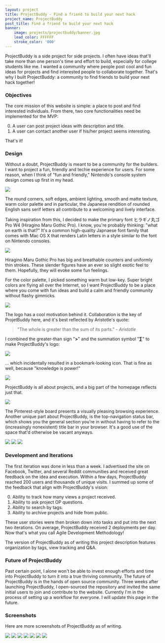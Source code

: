 ```yaml
---
layout: project
title: ProjectBuddy - Find a friend to build your next hack
project_name: ProjectBuddy
post_title: Find a friend to build your next hack
banner:
    image: projects/projectbuddy/banner.jpg
    lead_color: FFFFFF
    stroke_color: '000'
---
```


ProjectBuddy is a side project for side projects. I often have ideas that'll take more than one person's time and effort to build, especially for college students like me. I wanted a community where people post cool and fun ideas for projects and find interested people to collaborate together. That's why I built ProjectBuddy: a community to find friends to build your next hack together!

### Objectives
The core mission of this website is simple: a place to post and find interested individuals. From there, two core functionalities need be implemented for the MVP:

0. A user can post project ideas with description and title.
0. A user can contact another user if his/her project seems interesting.

That's it!

### Design

Without a doubt, ProjectBuddy is meant to be a community for the builders. I want to project a fun, friendly and techie experience for users. For some reason, when I think of "fun and friendly," Nintendo's console system design comes up first in my head. 

<img src="/assets/images/projects/projectbuddy/nintendo.png" class='responsive-img materialboxed' />

The round corners, soft edges, ambient lighting, smooth and matte texture, warm color palette and in particular, the Japanese rendition of rounded English sans serif letters all contribute to a welcoming and lively interface. 

Taking inspiration from this, I decided to make the primary font ヒラギノ丸ゴ Pro W4 (Hiragino Maru Gothic Pro). I know, you're probably thinking: "what on earth is that?" It's a common high-quality Japnaese font family that comes with Mac OS X that renders Latin letters in a style similar to the font on Nintendo consoles.

<img src="/assets/images/projects/projectbuddy/font-sample.png" class='responsive-img materialboxed' />

Hiragino Maru Gothic Pro has big and breathable counters and uniformly thin strokes. These slender figures have an ever so slight exotic feel to them. Hopefully, they will evoke some fun feelings.

For the color palette, I picked something warm but low-key. Super bright colors are flying all over the Internet, so I want ProjectBuddy to be a place where you come with fun ideas and build a calm and friendly community without flashy gimmicks.

<img src="/assets/images/projects/projectbuddy/palette.png" class='responsive-img materialboxed' />

The logo has a cool motivation behind it. Collaboration is the key of ProjetBuddy here, and it's best reflected by Aristotle's quote: 

> "The whole is greater than the sum of its parts."
> _- Aristotle_

I combined the greater-than sign "**>**" and the summation symbol "**∑**" to make ProjectBuddy's logo:

<img src="/assets/images/projects/projectbuddy/logo-draft-symbol-only.png" class='responsive-img materialboxed' />

... which incidentally resulted in a bookmark-looking icon. That is fine as well, because "knowledge is power!"

<img src="/assets/images/projects/projectbuddy/logo-draft.png" class='responsive-img materialboxed' />

ProjectBuddy is all about projects, and a big part of the homepage reflects just that. 

<img src="/assets/images/projects/projectbuddy/homepage.png" class='responsive-img materialboxed' />

The Pinterest-style board presents a visually pleasing browsing experience. Another unique part about ProjectBuddy, is the top-navigation status bar, which shows you the general section you're in without having to refer to the (increasingly nonexistent) title bar in your browser. It's a good use of the space that'd otherwise be vacant anyways.

<img src="/assets/images/projects/projectbuddy/status-bar.png" class='responsive-img materialboxed' />
<img src="/assets/images/projects/projectbuddy/status-bar2.png" class='responsive-img materialboxed' />
<img src="/assets/images/projects/projectbuddy/status-bar3.png" class='responsive-img materialboxed' />

### Development and Iterations

The first iteration was done in less than a week. I advertised the site on Facebook, Twitter, and several Reddit communities and received great feedback on the idea and execution. Within a few days, ProjectBuddy reached 200 users and thousands of unique visits. I summed up some of the feedback that align with ProjectBuddy's vision:

0. Ability to track how many views a project received.
0. Ability to ask project OP questions.
0. Ability to search by tags.
0. Ability to archive projects and hide from public. 

These user stories were then broken down into tasks and put into the next two iterations. On average, ProjectBuddy received 2 deployments per day. Now that's what you call Agile Development Methodology!

The version of ProjectBuddy as of writing this project description features organization by tags, view tracking and Q&A. 

### Future of ProjectBuddy

Past certain point, I alone won't be able to invest enough efforts and time into ProjectBuddy to turn it into a true thriving community. The future of ProjectBuddy is in the hands of open source community. Three weeks after launching ProjectBuddy, I open-sourced the repository and invited the same initial users to join and contribute to the website. Currently I'm in the process of setting up a workflow for everyone. I will update this page in the future. 

### Screenshots

Here are more screenshots of ProjectBuddy as of writing.

<img src="/assets/images/projects/projectbuddy/all-tags.png" class='responsive-img materialboxed' />
<img src="/assets/images/projects/projectbuddy/log-in.png" class='responsive-img materialboxed' />
<img src="/assets/images/projects/projectbuddy/single-project.png" class='responsive-img materialboxed' />
<img src="/assets/images/projects/projectbuddy/tags.png" class='responsive-img materialboxed' />
<img src="/assets/images/projects/projectbuddy/my-projects.png" class='responsive-img materialboxed' />
<img src="/assets/images/projects/projectbuddy/new-project.png" class='responsive-img materialboxed' />
<img src="/assets/images/projects/projectbuddy/settings.png" class='responsive-img materialboxed' />